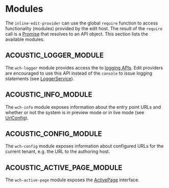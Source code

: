 # Modules

The `inline-edit-provider` can use the global `require` function to access functionality (modules) provided by the edit host. The result of the `require` call is a [Promise](https://developer.mozilla.org/en-US/docs/Web/JavaScript/Reference/Global_Objects/Promise) that resolves to an API object. This section lists the available modules.

## ACOUSTIC_LOGGER_MODULE

The `wch-logger` module provides access the to [logging APIs](https://www.npmjs.com/package/acoustic-content-sdk-api). Edit providers are encouraged to use this API instead of the `console` to issue logging statements (see [LoggerService](https://www.npmjs.com/package/acoustic-content-sdk-api)).

## ACOUSTIC_INFO_MODULE

The `wch-info` module exposes information about the entry point URLs and whether or not the system is in preview mode or in live mode (see [UrlConfig](https://www.npmjs.com/package/acoustic-content-sdk-api)).

## ACOUSTIC_CONFIG_MODULE

The `wch-config` module exposes information about configured URLs for the current tenant, e.g. the URL to the authoring host.

## ACOUSTIC_ACTIVE_PAGE_MODULE

The `wch-active-page` module exposes the [ActivePage](https://www.npmjs.com/package/acoustic-content-sdk-api) interface.
